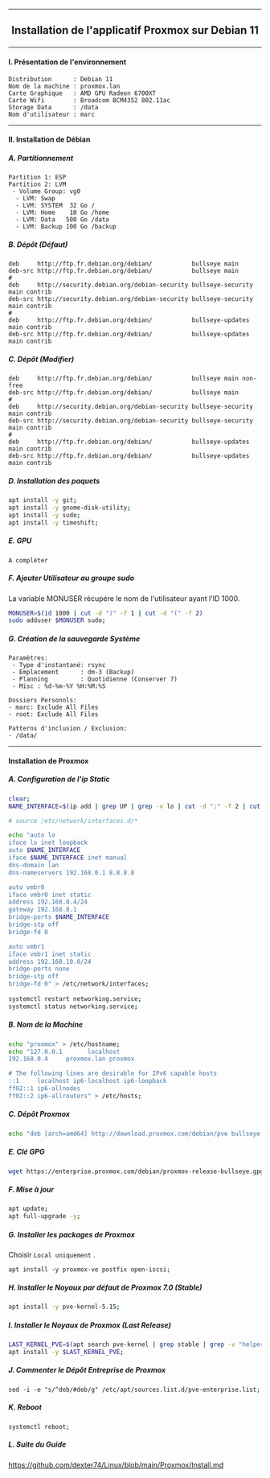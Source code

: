 ---------------------------------------------------------------------------------------------------------------------------------------------------------
## <p align='center'> Installation de l'applicatif Proxmox sur Debian 11 </p>

---------------------------------------------------------------------------------------------------------------------------------------------------------
#### I. Présentation de l'environnement
```
Distribution      : Debian 11
Nom de la machine : proxmox.lan
Carte Graphique   : AMD GPU Radeon 6700XT
Carte Wifi        : Broadcom BCM4352 802.11ac
Storage Data      : /data
Nom d'utilisateur : marc
```

---------------------------------------------------------------------------------------------------------------------------------------------------------
#### II. Installation de Débian
##### A. Partitionnement
```
Partition 1: ESP
Partition 2: LVM
 - Volume Group: vg0
  - LVM: Swap
  - LVM: SYSTEM  32 Go /
  - LVM: Home    10 Go /home
  - LVM: Data   500 Go /data
  - LVM: Backup 100 Go /backup
```

##### B. Dépôt (Défaut)
```
deb     http://ftp.fr.debian.org/debian/           bullseye main
deb-src http://ftp.fr.debian.org/debian/           bullseye main
#
deb     http://security.debian.org/debian-security bullseye-security main contrib
deb-src http://security.debian.org/debian-security bullseye-security main contrib
#
deb     http://ftp.fr.debian.org/debian/           bullseye-updates main contrib
deb-src http://ftp.fr.debian.org/debian/           bullseye-updates main contrib
```

##### C. Dépôt (Modifier)
```
deb     http://ftp.fr.debian.org/debian/           bullseye main non-free
deb-src http://ftp.fr.debian.org/debian/           bullseye main
#
deb     http://security.debian.org/debian-security bullseye-security main contrib
deb-src http://security.debian.org/debian-security bullseye-security main contrib
#
deb     http://ftp.fr.debian.org/debian/           bullseye-updates main contrib
deb-src http://ftp.fr.debian.org/debian/           bullseye-updates main contrib
```

##### D. Installation des paquets
```bash
apt install -y git;
apt install -y gnome-disk-utility;
apt install -y sudo;
apt install -y timeshift;
```

##### E. GPU
```
A compléter
```

##### F. Ajouter Utilisateur au groupe sudo
La variable MONUSER récupére le nom de l'utilisateur ayant l'ID 1000.
```bash
MONUSER=$(id 1000 | cut -d ")" -f 1 | cut -d "(" -f 2)
sudo adduser $MONUSER sudo;
```

##### G. Création de la sauvegarde Système
```
Paramètres:
 - Type d'instantané: rsync
 - Emplacement      : dm-3 (Backup)
 - Planning         : Quotidienne (Conserver 7)
 - Misc : %d-%m-%Y %H:%M:%S

Dossiers Personnls:
- marc: Exclude All Files
- root: Exclude All Files

Patterns d'inclusion / Exclusion:
- /data/
```


---------------------------------------------------------------------------------------------------------------------------------------------------------
#### Installation de Proxmox
##### A. Configuration de l'ip Static
```bash
clear;
NAME_INTERFACE=$(ip add | grep UP | grep -v lo | cut -d ":" -f 2 | cut -d " " -f 2)

# source /etc/network/interfaces.d/*

echo "auto lo
iface lo inet loopback
auto $NAME_INTERFACE
iface $NAME_INTERFACE inet manual
dns-domain lan
dns-nameservers 192.168.0.1 8.8.8.8

auto vmbr0
iface vmbr0 inet static
address 192.168.0.4/24
gateway 192.168.0.1
bridge-ports $NAME_INTERFACE
bridge-stp off
bridge-fd 0

auto vmbr1
iface vmbr1 inet static
address 192.168.10.0/24
bridge-ports none
bridge-stp off
bridge-fd 0" > /etc/network/interfaces;
        
systemctl restart networking.service;
systemctl status networking.service;
```

##### B. Nom de la Machine
```bash
echo "proxmox" > /etc/hostname;
echo "127.0.0.1       localhost
192.168.0.4     proxmox.lan proxmox

# The following lines are desirable for IPv6 capable hosts
::1     localhost ip6-localhost ip6-loopback
ff02::1 ip6-allnodes
ff02::2 ip6-allrouters" > /etc/hosts;
```

##### C. Dépôt Proxmox
```bash
echo "deb [arch=amd64] http://download.proxmox.com/debian/pve bullseye pve-no-subscription" > /etc/apt/sources.list.d/pve-install-repo.list;
```

##### E. Clé GPG
```bash
wget https://enterprise.proxmox.com/debian/proxmox-release-bullseye.gpg -O /etc/apt/trusted.gpg.d/proxmox-release-bullseye.gpg;
```

##### F. Mise à jour
```bash
apt update;
apt full-upgrade -y;
```

##### G. Installer les packages de Proxmox
Choisir `Local uniquement` .
```
apt install -y proxmox-ve postfix open-iscsi;
```

##### H. Installer le Noyaux par défaut de Proxmox 7.0 (Stable)
```bash
apt install -y pve-kernel-5.15;
```

##### I. Installer le Noyaux de Proxmox (Last Release)
```bash
LAST_KERNEL_PVE=$(apt search pve-kernel | grep stable | grep -v "helper\|libc" | tail -n 1 | cut -d "/" -f 1)
apt install -y $LAST_KERNEL_PVE;
```

##### J. Commenter le Dépôt Entreprise de Proxmox
```
sed -i -e "s/^deb/#deb/g" /etc/apt/sources.list.d/pve-enterprise.list;
``` 

##### K. Reboot
```
systemctl reboot;
```

##### L. Suite du Guide
https://github.com/dexter74/Linux/blob/main/Proxmox/Install.md
